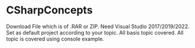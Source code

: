 # CSharpConcepts
Download File which is of .RAR or ZIP.
Need Visual Studio 2017/2019/2022.
Set as default project according to your topic.
All basis topic covered.
All topic is covered using console example.
